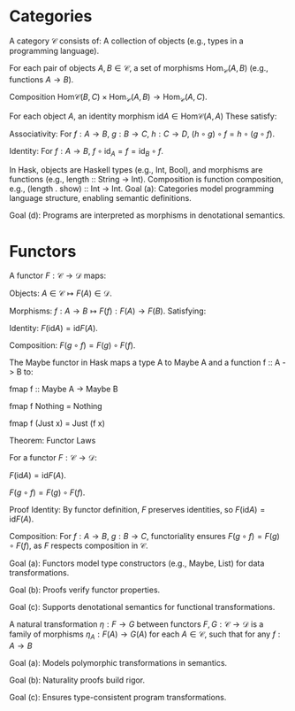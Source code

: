 # Categories

A category $\mathcal{C}$ consists of:
A collection of objects (e.g., types in a programming language).

For each pair of objects $A, B \in \mathcal{C}$, a set of morphisms $\text{Hom}_{\mathcal{C}}(A, B)$ (e.g., functions $A \to B$).

Composition $\text{Hom}{\mathcal{C}}(B, C) \times \text{Hom}_{\mathcal{C}}(A, B) \to \text{Hom}_{\mathcal{C}}(A, C)$.

For each object $A$, an identity morphism $\text{id}A \in \text{Hom}{\mathcal{C}}(A, A)$
These satisfy:

Associativity: For $f: A \to B$, $g: B \to C$, $h: C \to D$, $(h \circ g) \circ f = h \circ (g \circ f)$.

Identity: For $f: A \to B$, $f \circ \text{id}_A = f = \text{id}_B \circ f$.

In Hask, objects are Haskell types (e.g., Int, Bool), and morphisms are functions (e.g., length :: String -> Int). Composition is function composition, e.g., (length . show) :: Int -> Int.
Goal (a): Categories model programming language structure, enabling semantic definitions.

Goal (d): Programs are interpreted as morphisms in denotational semantics.

# Functors

A functor $F: \mathcal{C} \to \mathcal{D}$ maps:

Objects: $A \in \mathcal{C} \mapsto F(A) \in \mathcal{D}$.

Morphisms: $f: A \to B \mapsto F(f): F(A) \to F(B)$.
Satisfying:

Identity: $F(\text{id}A) = \text{id}{F(A)}$.

Composition: $F(g \circ f) = F(g) \circ F(f)$.

The Maybe functor in Hask maps a type A to Maybe A and a function f :: A -> B to:

fmap f :: Maybe A -> Maybe B

fmap f Nothing = Nothing

fmap f (Just x) = Just (f x)

Theorem: Functor Laws

For a functor $F: \mathcal{C} \to \mathcal{D}$:

$F(\text{id}A) = \text{id}{F(A)}$.

$F(g \circ f) = F(g) \circ F(f)$.

Proof
Identity: By functor definition, $F$ preserves identities, so $F(\text{id}A) = \text{id}{F(A)}$.

Composition: For $f: A \to B$, $g: B \to C$, functoriality ensures $F(g \circ f) = F(g) \circ F(f)$, as $F$ respects composition in $\mathcal{C}$.

Goal (a): Functors model type constructors (e.g., Maybe, List) for data transformations.

Goal (b): Proofs verify functor properties.

Goal (c): Supports denotational semantics for functional transformations.


A natural transformation $\eta: F \to G$ between functors $F, G: \mathcal{C} \to \mathcal{D}$ is a family of morphisms $\eta_A: F(A) \to G(A)$ for each $A \in \mathcal{C}$, such that for any $f: A \to B$

Goal (a): Models polymorphic transformations in semantics.

Goal (b): Naturality proofs build rigor.

Goal (c): Ensures type-consistent program transformations.

